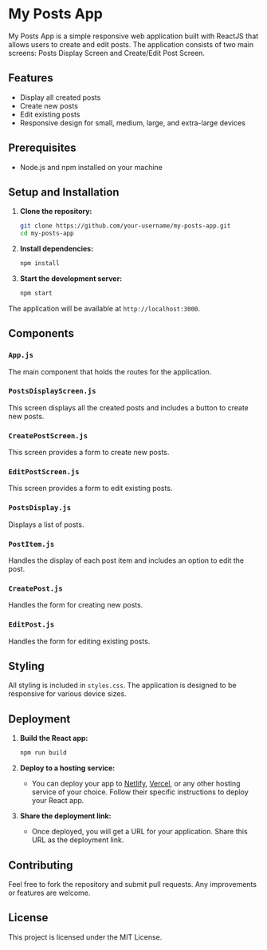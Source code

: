 # My Posts App

My Posts App is a simple responsive web application built with ReactJS that allows users to create and edit posts. The application consists of two main screens: Posts Display Screen and Create/Edit Post Screen.

## Features

- Display all created posts
- Create new posts
- Edit existing posts
- Responsive design for small, medium, large, and extra-large devices

## Prerequisites

- Node.js and npm installed on your machine

## Setup and Installation

1. **Clone the repository:**
    ```bash
    git clone https://github.com/your-username/my-posts-app.git
    cd my-posts-app
    ```

2. **Install dependencies:**
    ```bash
    npm install
    ```

3. **Start the development server:**
    ```bash
    npm start
    ```

The application will be available at `http://localhost:3000`.


## Components

### `App.js`

The main component that holds the routes for the application.

### `PostsDisplayScreen.js`

This screen displays all the created posts and includes a button to create new posts.

### `CreatePostScreen.js`

This screen provides a form to create new posts.

### `EditPostScreen.js`

This screen provides a form to edit existing posts.

### `PostsDisplay.js`

Displays a list of posts.

### `PostItem.js`

Handles the display of each post item and includes an option to edit the post.

### `CreatePost.js`

Handles the form for creating new posts.

### `EditPost.js`

Handles the form for editing existing posts.

## Styling

All styling is included in `styles.css`. The application is designed to be responsive for various device sizes.

## Deployment

1. **Build the React app:**
    ```bash
    npm run build
    ```

2. **Deploy to a hosting service:**
    - You can deploy your app to [Netlify](https://www.netlify.com/), [Vercel](https://vercel.com/), or any other hosting service of your choice. Follow their specific instructions to deploy your React app.

3. **Share the deployment link:**
    - Once deployed, you will get a URL for your application. Share this URL as the deployment link.

## Contributing

Feel free to fork the repository and submit pull requests. Any improvements or features are welcome.

## License

This project is licensed under the MIT License.

